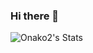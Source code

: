 ### Hi there 👋

![Onako2's Stats](https://github-readme-stats.vercel.app/api?username=Onako2&theme=vue-dark&show_icons=true&hide_border=false&count_private=true)
<!--
**Onako2/Onako2** is a ✨ _special_ ✨ repository because its `README.md` (this file) appears on your GitHub profile.

Here are some ideas to get you started:

- 🔭 I’m currently working on ...
- 🌱 I’m currently learning ...
- 👯 I’m looking to collaborate on ...
- 🤔 I’m looking for help with ...
- 💬 Ask me about ...
- 📫 How to reach me: ...
- 😄 Pronouns: ...
- ⚡ Fun fact: ...
-->
